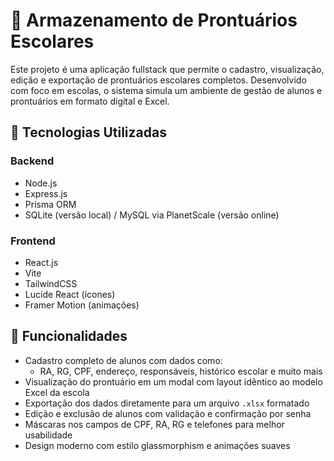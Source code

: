 # 📘 Armazenamento de Prontuários Escolares

Este projeto é uma aplicação fullstack que permite o cadastro, visualização, edição e exportação de prontuários escolares completos. Desenvolvido com foco em escolas, o sistema simula um ambiente de gestão de alunos e prontuários em formato digital e Excel.

## 🚀 Tecnologias Utilizadas

### Backend
- Node.js
- Express.js
- Prisma ORM
- SQLite (versão local) / MySQL via PlanetScale (versão online)

### Frontend
- React.js
- Vite
- TailwindCSS
- Lucide React (ícones)
- Framer Motion (animações)

## 🧠 Funcionalidades

- Cadastro completo de alunos com dados como:
  - RA, RG, CPF, endereço, responsáveis, histórico escolar e muito mais
- Visualização do prontuário em um modal com layout idêntico ao modelo Excel da escola
- Exportação dos dados diretamente para um arquivo `.xlsx` formatado
- Edição e exclusão de alunos com validação e confirmação por senha
- Máscaras nos campos de CPF, RA, RG e telefones para melhor usabilidade
- Design moderno com estilo glassmorphism e animações suaves
